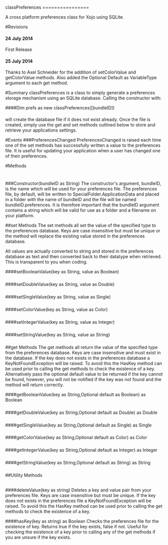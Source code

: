 classPreferences ================

A cross platform preferences class for Xojo using SQLite.

#Revisions
#### 24 July 2014
First Release

#### 25 July 2014
Thanks to Axel Schneider for the addition of setColorValue and
getColorValue methods.
Also added the Optional Default as VariableType argument to each get
method.

#Summary
classPreferences is a class to simply generate a preferences storage
mechanism using an SQLite database. Calling the constructor with:

####Dim prefs as new classPreferences([bundleID])
####
will create the database file if it does not exist already. Once the
file is created, simply use the get and set methods outlined below to
store and retrieve your applications settings.

#Events
###PreferencesChanged
PreferencesChanged is raised each time one of the set methods has
successfully written a value to the preferences file. It is useful for
updating your application when a user has changed one of their
preferences.

#Methods
#
###Constructor(bundleID as String)
The constructor's argument, bundleID, is the name which will be used for
your preferences file. The preferences file, by default, will be written
to SpecialFolder.ApplicationData and placed in a folder with the name of
bundleID and the file will be named bundleID.preferences. It is
therefore important that the bundleID argument contains a string which
will be valid for use as a folder and a filename on your platform.

##set Methods
The set methods all set the value of the specified type to the
preferences database. Keys are case insensitive but must be unique or
the method will replace the existing value stored in the preferences
database. 

All values are actually converted to string and stored in the
preferences database as text and then converted back to their datatype
when retrieved. This is transparent to you when coding.

####setBooleanValue(key as String, value as Boolean)
###
####setDoubleValue(key as String, value as Double)
###
####setSingleValue(key as String, value as Single)
###
####setColorValue(key as String, value as Color)
###
####setIntegerValue(key as String, value as Integer)
###
####setStringValue(key as String, value as String)
###
##get Methods
The get methods all return the value of the specified type from the
preferences database. Keys are case insensitive and must exist in the
database. If the key does not exists in the preferences database a
KeyNotFoundException will be raised. To avoid this the HasKey method can
be used prior to calling the get methods to check the existence of a
key. Alternatively pass the optional default value to be returned if the
key cannot be found, however, you will not be notified if the key was
not found and the method will return correctly.

####getBooleanValue(key as String,Optional default as Boolean) as Boolean
###
####getDoubleValue(key as String,Optional default as Double) as Double
###
####getSingleValue(key as String,Optional default as Single) as Single
###
####getColorValue(key as String,Optional default as Color) as Color
###
####getIntegerValue(key as String,Optional default as Integer) as Integer
###
####getStringValue(key as String,Optional default as String) as String
###
##Utility Methods
##
####deleteValue(key as string)
Deletes a key and value pair from your preferences file. Keys are case
insensitive but must be unique. If the key does not exists in the
preferences file a KeyNotFoundException will be raised. To avoid this
the HasKey method can be used prior to calling the get methods to check
the existence of a key.

####hasKey(key as string) as Boolean
Checks the preferences file for the existence of key. Returns true if
the key exists, false if not.
Useful for checking the existence of a key prior to calling any of the
get methods if you are unsure if the key exists.
